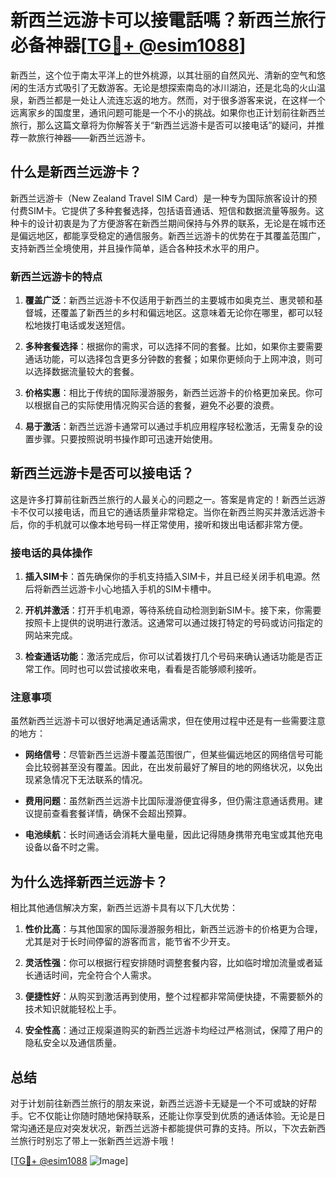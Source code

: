 # 新西兰远游卡可以接電話嗎？新西兰旅行必备神器[[TG💪+ @esim1088](https://t.me/s/esim1088)]

新西兰，这个位于南太平洋上的世外桃源，以其壮丽的自然风光、清新的空气和悠闲的生活方式吸引了无数游客。无论是想探索南岛的冰川湖泊，还是北岛的火山温泉，新西兰都是一处让人流连忘返的地方。然而，对于很多游客来说，在这样一个远离家乡的国度里，通讯问题可能是一个不小的挑战。如果你也正计划前往新西兰旅行，那么这篇文章将为你解答关于“新西兰远游卡是否可以接电话”的疑问，并推荐一款旅行神器——新西兰远游卡。

## 什么是新西兰远游卡？

新西兰远游卡（New Zealand Travel SIM Card）是一种专为国际旅客设计的预付费SIM卡。它提供了多种套餐选择，包括语音通话、短信和数据流量等服务。这种卡的设计初衷是为了方便游客在新西兰期间保持与外界的联系，无论是在城市还是偏远地区，都能享受稳定的通信服务。新西兰远游卡的优势在于其覆盖范围广，支持新西兰全境使用，并且操作简单，适合各种技术水平的用户。

### 新西兰远游卡的特点

1. **覆盖广泛**：新西兰远游卡不仅适用于新西兰的主要城市如奥克兰、惠灵顿和基督城，还覆盖了新西兰的乡村和偏远地区。这意味着无论你在哪里，都可以轻松地拨打电话或发送短信。
   
2. **多种套餐选择**：根据你的需求，可以选择不同的套餐。比如，如果你主要需要通话功能，可以选择包含更多分钟数的套餐；如果你更倾向于上网冲浪，则可以选择数据流量较大的套餐。

3. **价格实惠**：相比于传统的国际漫游服务，新西兰远游卡的价格更加亲民。你可以根据自己的实际使用情况购买合适的套餐，避免不必要的浪费。

4. **易于激活**：新西兰远游卡通常可以通过手机应用程序轻松激活，无需复杂的设置步骤。只要按照说明书操作即可迅速开始使用。

## 新西兰远游卡是否可以接电话？

这是许多打算前往新西兰旅行的人最关心的问题之一。答案是肯定的！新西兰远游卡不仅可以接电话，而且它的通话质量非常稳定。当你在新西兰购买并激活远游卡后，你的手机就可以像本地号码一样正常使用，接听和拨出电话都非常方便。

### 接电话的具体操作

1. **插入SIM卡**：首先确保你的手机支持插入SIM卡，并且已经关闭手机电源。然后将新西兰远游卡小心地插入手机的SIM卡槽中。

2. **开机并激活**：打开手机电源，等待系统自动检测到新SIM卡。接下来，你需要按照卡上提供的说明进行激活。这通常可以通过拨打特定的号码或访问指定的网站来完成。

3. **检查通话功能**：激活完成后，你可以试着拨打几个号码来确认通话功能是否正常工作。同时也可以尝试接收来电，看看是否能够顺利接听。

### 注意事项

虽然新西兰远游卡可以很好地满足通话需求，但在使用过程中还是有一些需要注意的地方：

- **网络信号**：尽管新西兰远游卡覆盖范围很广，但某些偏远地区的网络信号可能会比较弱甚至没有覆盖。因此，在出发前最好了解目的地的网络状况，以免出现紧急情况下无法联系的情况。

- **费用问题**：虽然新西兰远游卡比国际漫游便宜得多，但仍需注意通话费用。建议提前查看套餐详情，确保不会超出预算。

- **电池续航**：长时间通话会消耗大量电量，因此记得随身携带充电宝或其他充电设备以备不时之需。

## 为什么选择新西兰远游卡？

相比其他通信解决方案，新西兰远游卡具有以下几大优势：

1. **性价比高**：与其他国家的国际漫游服务相比，新西兰远游卡的价格更为合理，尤其是对于长时间停留的游客而言，能节省不少开支。

2. **灵活性强**：你可以根据行程安排随时调整套餐内容，比如临时增加流量或者延长通话时间，完全符合个人需求。

3. **便捷性好**：从购买到激活再到使用，整个过程都非常简便快捷，不需要额外的技术知识就能轻松上手。

4. **安全性高**：通过正规渠道购买的新西兰远游卡均经过严格测试，保障了用户的隐私安全以及通信质量。

## 总结

对于计划前往新西兰旅行的朋友来说，新西兰远游卡无疑是一个不可或缺的好帮手。它不仅能让你随时随地保持联系，还能让你享受到优质的通话体验。无论是日常沟通还是应对突发状况，新西兰远游卡都能提供可靠的支持。所以，下次去新西兰旅行时别忘了带上一张新西兰远游卡哦！

[[TG💪+ @esim1088](https://t.me/s/esim1088) ![Image](https://i.postimg.cc/4NQfJmqS/Snipaste-2025-05-13-00-14-12.png)]